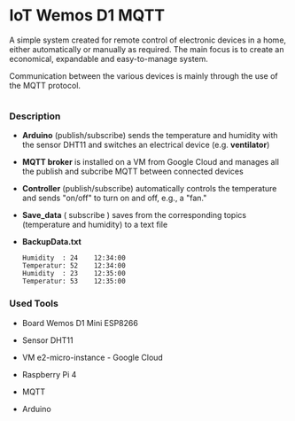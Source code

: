 # IoT Wemos D1 MQTT

A simple system created for remote control of electronic devices in a home,  either automatically or manually as required. The main focus is to create an economical, expandable and easy-to-manage system.  

Communication between the various devices is mainly through the use of the MQTT protocol.

<img src="file:///home/leonis/.var/app/com.github.marktext.marktext/config/marktext/images/2022-06-25-21-16-39-MQTT_schema.png" title="" alt="" data-align="center">

### Description

- **Arduino** (publish/subscribe) sends the temperature and humidity with the sensor DHT11 and switches an electrical device (e.g. **ventilator**)

- **MQTT broker** is installed on a VM from Google Cloud and manages all the publish and subcribe MQTT between connected devices

- **Controller** (publish/subscribe) automatically controls the temperature and sends "on/off" to turn on and off, e.g., a "fan." 

- **Save_data** ( subscribe ) saves from the corresponding topics (temperature and humidity) to a text file

- **BackupData.txt** 
  
  ```
  Humidity  : 24    12:34:00
  Temperatur: 52    12:34:00
  Humidity  : 23    12:35:00
  Temperatur: 53    12:35:00
  ```

### Used Tools

- Board Wemos D1 Mini ESP8266

- Sensor DHT11

- VM e2-micro-instance - Google Cloud

- Raspberry Pi 4

- MQTT

- Arduino
